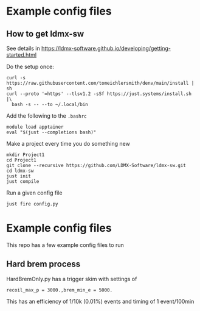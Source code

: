 # Example config files

## How to get ldmx-sw

See details in https://ldmx-software.github.io/developing/getting-started.html

Do the setup once:
```
curl -s https://raw.githubusercontent.com/tomeichlersmith/denv/main/install | sh 
curl --proto '=https' --tlsv1.2 -sSf https://just.systems/install.sh |\
  bash -s -- --to ~/.local/bin
```

Add the following to the `.bashrc`
```
module load apptainer
eval "$(just --completions bash)"
```

Make a project every time you do something new
```
mkdir Project1
cd Project1
git clone --recursive https://github.com/LDMX-Software/ldmx-sw.git
cd ldmx-sw
just init
just compile
```

Run a given config file
```
just fire config.py
```

# Example config files

This repo has a few example config files to run

## Hard brem process

HardBremOnly.py has a trigger skim with settings of
```
recoil_max_p = 3000.,brem_min_e = 5000.
```
This has an efficiency of 1/10k (0.01%) events and timing of 1 event/100min 
